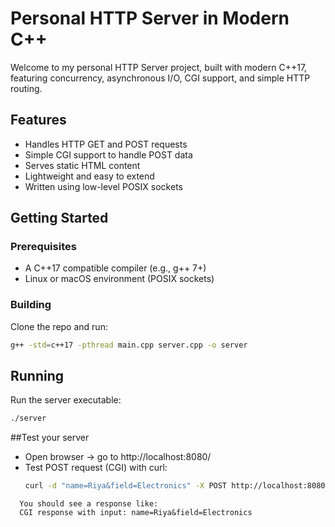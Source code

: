 # Personal HTTP Server in Modern C++

Welcome to my personal HTTP Server project, built with modern C++17, featuring concurrency, asynchronous I/O, CGI support, and simple HTTP routing.

## Features

- Handles HTTP GET and POST requests
- Simple CGI support to handle POST data
- Serves static HTML content
- Lightweight and easy to extend
- Written using low-level POSIX sockets

## Getting Started

### Prerequisites

- A C++17 compatible compiler (e.g., g++ 7+)
- Linux or macOS environment (POSIX sockets)

### Building

Clone the repo and run:

```bash
g++ -std=c++17 -pthread main.cpp server.cpp -o server

```
## Running

Run the server executable:

```bash
./server
```
##Test your server
- Open browser → go to http://localhost:8080/
- Test POST request (CGI) with curl:
  ```bash
  curl -d "name=Riya&field=Electronics" -X POST http://localhost:8080/cgi-bin/demo
```
  You should see a response like:
  CGI response with input: name=Riya&field=Electronics


